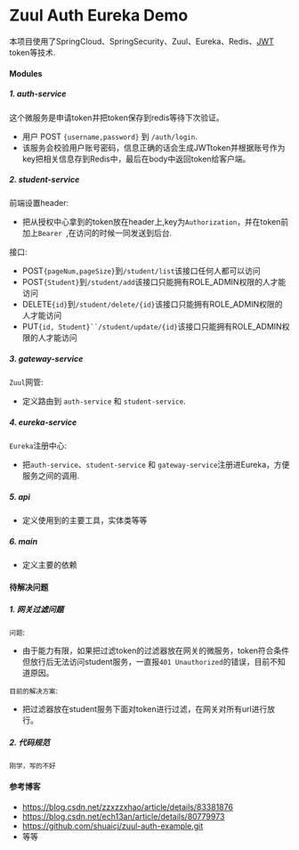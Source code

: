 # Zuul Auth Eureka Demo

本项目使用了SpringCloud、SpringSecurity、Zuul、Eureka、Redis、[JWT](https://jwt.io/introduction/) token等技术.

#### Modules

##### 1. **auth-service**
这个微服务是申请token并把token保存到redis等待下次验证。
- 用户 POST `{username,password}` 到 `/auth/login`.
- 该服务会校验用户账号密码，信息正确的话会生成JWTtoken并根据账号作为key把相关信息存到Redis中，最后在body中返回token给客户端。

##### 2. **student-service**
前端设置header:
- 把从授权中心拿到的token放在header上,key为`Authorization`，并在token前加上`Bearer `,在访问的时候一同发送到后台.

接口:
- POST`{pageNum,pageSize}`到`/student/list`该接口任何人都可以访问
- POST`{Student}`到`/student/add`该接口只能拥有ROLE_ADMIN权限的人才能访问
- DELETE`{id}`到`/student/delete/{id}`该接口只能拥有ROLE_ADMIN权限的人才能访问
- PUT`{id, Student}``/student/update/{id}`该接口只能拥有ROLE_ADMIN权限的人才能访问
 
##### 3. **gateway-service**
`Zuul`网管:
- 定义路由到 `auth-service` 和 `student-service`.

##### 4. **eureka-service**
`Eureka`注册中心:
- 把`auth-service`、`student-service` 和 `gateway-service`注册进Eureka，方便服务之间的调用.

##### 5. **api**
- 定义使用到的主要工具，实体类等等

##### 6. **main**
- 定义主要的依赖

#### 待解决问题

##### 1. 网关过滤问题

`问题`:
- 由于能力有限，如果把过滤token的过滤器放在网关的微服务，token符合条件但放行后无法访问student服务，一直报`401 Unauthorized`的错误，目前不知道原因。

`目前的解决方案`:
- 把过滤器放在student服务下面对token进行过滤，在网关对所有url进行放行。

##### 2. 代码规范
```
刚学，写的不好
```

#### 参考博客

- https://blog.csdn.net/zzxzzxhao/article/details/83381876
- https://blog.csdn.net/ech13an/article/details/80779973
- https://github.com/shuaicj/zuul-auth-example.git
- 等等
